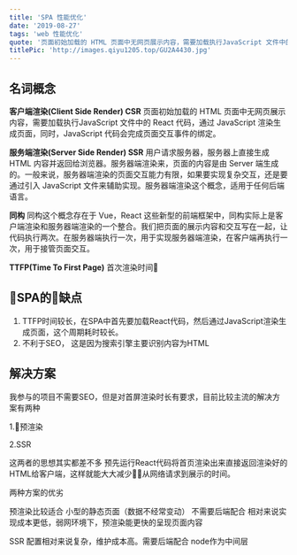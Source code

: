 ```yaml
---
title: 'SPA 性能优化'
date: '2019-08-27'
tags: 'web 性能优化'
quote: '页面初始加载的 HTML 页面中无网页展示内容，需要加载执行JavaScript 文件中的 React 代码，通过 JavaScript 渲染生成页面，同时...'
titlePic: 'http://images.qiyu1205.top/GU2A4430.jpg'
---
```


## 名词概念

**客户端渲染(Client Side Render) CSR**
    页面初始加载的 HTML 页面中无网页展示内容，需要加载执行JavaScript 文件中的 React 代码，通过 JavaScript 渲染生成页面，同时，JavaScript 代码会完成页面交互事件的绑定。

**服务端渲染(Server Side Render) SSR**
    用户请求服务器，服务器上直接生成 HTML 内容并返回给浏览器。服务器端渲染来，页面的内容是由 Server 端生成的。一般来说，服务器端渲染的页面交互能力有限，如果要实现复杂交互，还是要通过引入 JavaScript 文件来辅助实现。服务器端渲染这个概念，适用于任何后端语言。

**同构**
   同构这个概念存在于 Vue，React 这些新型的前端框架中，同构实际上是客户端渲染和服务器端渲染的一个整合。我们把页面的展示内容和交互写在一起，让代码执行两次。在服务器端执行一次，用于实现服务器端渲染，在客户端再执行一次，用于接管页面交互。

**TTFP(Time To First Page)**
    首次渲染时间

## SPA的缺点

1. TTFP时间较长，在SPA中首先要加载React代码，然后通过JavaScript渲染生成页面，这个周期耗时较长。
2. 不利于SEO， 这是因为搜索引擎主要识别内容为HTML

## 解决方案

我参与的项目不需要SEO，但是对首屏渲染时长有要求，目前比较主流的解决方案有两种

1.预渲染 

2.SSR

这两者的思想其实都差不多 预先运行React代码将首页渲染出来直接返回渲染好的HTML给客户端，这样就能大大减少从网络请求到展示的时间。

两种方案的优劣

预渲染比较适合 小型的静态页面（数据不经常变动） 不需要后端配合 相对来说实现成本更低，弱网环境下，预渲染能更快的呈现页面内容

SSR 配置相对来说复杂，维护成本高。需要后端配合 node作为中间层

